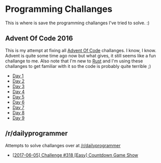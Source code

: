 # Programming Challanges

This is where is save the programming challanges I've tried to solve. :)

## Advent Of Code 2016

This is my attempt at fixing all [Advent Of Code](http://adventofcode.com/2016) challanges. I know, I know. Advent is quite some time ago now but what gives, it still seems like a fun challange to me. Also note that I'm new to [Rust](http://rust-lang.org) and I'm using these challanges to get familiar with it so the code is probably quite terrible ;)

- [Day 1](advent-of-code-2016/day_1/src/main.rs)
- [Day 2](advent-of-code-2016/day_2/src/main.rs)
- [Day 3](advent-of-code-2016/day_3/src/main.rs)
- [Day 4](advent-of-code-2016/day_4/src/main.rs)
- [Day 5](advent-of-code-2016/day_5/src/main.rs)
- [Day 6](advent-of-code-2016/day_6/src/main.rs)
- [Day 7](advent-of-code-2016/day_7/src/main.rs)
- [Day 8](advent-of-code-2016/day_8)
- [Day 9](advent-of-code-2016/day_9)

## /r/dailyprogrammer
Attempts to solve challanges over at [/r/dailyprogrammer](https://reddit.com/r/dailyprogrammer)

- [[2017-06-05] Challenge #318 [Easy] Countdown Game Show](dailyprogrammer/easy_countdown_game_show/src/countdown.cr)
